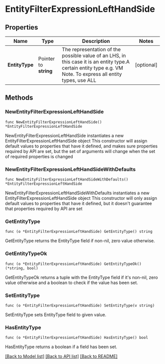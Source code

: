 # EntityFilterExpressionLeftHandSide

## Properties

Name | Type | Description | Notes
------------ | ------------- | ------------- | -------------
**EntityType** | Pointer to **string** | The representation of the possible value of an LHS, in this case it is an entity type.A certain entity type e.g. VM Note. To express all entity types, use ALL  | [optional] 

## Methods

### NewEntityFilterExpressionLeftHandSide

`func NewEntityFilterExpressionLeftHandSide() *EntityFilterExpressionLeftHandSide`

NewEntityFilterExpressionLeftHandSide instantiates a new EntityFilterExpressionLeftHandSide object
This constructor will assign default values to properties that have it defined,
and makes sure properties required by API are set, but the set of arguments
will change when the set of required properties is changed

### NewEntityFilterExpressionLeftHandSideWithDefaults

`func NewEntityFilterExpressionLeftHandSideWithDefaults() *EntityFilterExpressionLeftHandSide`

NewEntityFilterExpressionLeftHandSideWithDefaults instantiates a new EntityFilterExpressionLeftHandSide object
This constructor will only assign default values to properties that have it defined,
but it doesn't guarantee that properties required by API are set

### GetEntityType

`func (o *EntityFilterExpressionLeftHandSide) GetEntityType() string`

GetEntityType returns the EntityType field if non-nil, zero value otherwise.

### GetEntityTypeOk

`func (o *EntityFilterExpressionLeftHandSide) GetEntityTypeOk() (*string, bool)`

GetEntityTypeOk returns a tuple with the EntityType field if it's non-nil, zero value otherwise
and a boolean to check if the value has been set.

### SetEntityType

`func (o *EntityFilterExpressionLeftHandSide) SetEntityType(v string)`

SetEntityType sets EntityType field to given value.

### HasEntityType

`func (o *EntityFilterExpressionLeftHandSide) HasEntityType() bool`

HasEntityType returns a boolean if a field has been set.


[[Back to Model list]](../README.md#documentation-for-models) [[Back to API list]](../README.md#documentation-for-api-endpoints) [[Back to README]](../README.md)


